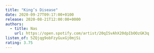 ```yaml
---
title: "King’s Disease"
date: 2020-09-27T09:17:00+0100
release: 2020-08-21T12:00:00+0000
authors:
  - title: Nas
    url: https://open.spotify.com/artist/20qISvAhX20dpIbOOzGK3q
listen_of: 5ZQjqg9obFzyGuxGj0mjSi
rating: 3.75
---
```

